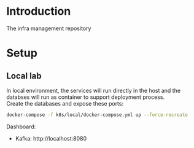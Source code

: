 # Introduction
The infra management repository
# Setup
## Local lab
In local environment, the services will run directly in the host and the databses will run as container to support deployment process.  
Create the databases and expose these ports:
```sh
docker-compose -f k8s/local/docker-compose.yml up --force-recreate
```
Dashboard:  
- Kafka: http://localhost:8080
